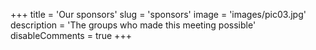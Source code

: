 +++
title = 'Our sponsors'
slug = 'sponsors'
image = 'images/pic03.jpg'
description = 'The groups who made this meeting possible'
disableComments = true
+++


